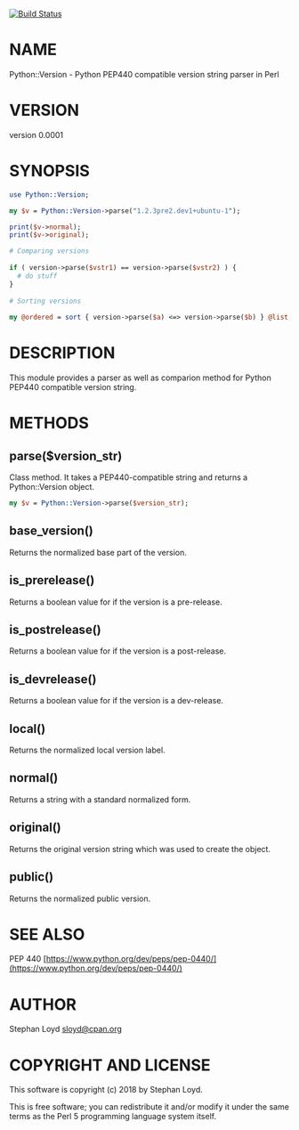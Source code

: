 [![Build Status](https://travis-ci.org/stphnlyd/perl5-Python-Version.svg?branch=master)](https://travis-ci.org/stphnlyd/perl5-Python-Version)

# NAME

Python::Version - Python PEP440 compatible version string parser in Perl

# VERSION

version 0.0001

# SYNOPSIS

```perl
use Python::Version;

my $v = Python::Version->parse("1.2.3pre2.dev1+ubuntu-1");

print($v->normal);
print($v->original);

# Comparing versions
 
if ( version->parse($vstr1) == version->parse($vstr2) ) {
  # do stuff
}
 
# Sorting versions
 
my @ordered = sort { version->parse($a) <=> version->parse($b) } @list;
```

# DESCRIPTION

This module provides a parser as well as comparion method for Python PEP440
compatible version string.

# METHODS

## parse($version\_str)

Class method. It takes a PEP440-compatible string and returns a Python::Version
object.

```perl
my $v = Python::Version->parse($version_str);
```

## base\_version()

Returns the normalized base part of the version.

## is\_prerelease()

Returns a boolean value for if the version is a pre-release.

## is\_postrelease()

Returns a boolean value for if the version is a post-release.

## is\_devrelease()

Returns a boolean value for if the version is a dev-release.

## local()

Returns the normalized local version label.

## normal()

Returns a string with a standard normalized form.  

## original()

Returns the original version string which was used to create the object.

## public()

Returns the normalized public version.

# SEE ALSO

PEP 440 [https://www.python.org/dev/peps/pep-0440/](https://www.python.org/dev/peps/pep-0440/)

# AUTHOR

Stephan Loyd <sloyd@cpan.org>

# COPYRIGHT AND LICENSE

This software is copyright (c) 2018 by Stephan Loyd.

This is free software; you can redistribute it and/or modify it under
the same terms as the Perl 5 programming language system itself.
